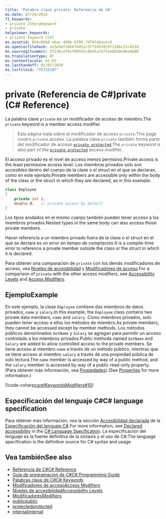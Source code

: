 ```yaml
---
title: 'Palabra clave private: Referencia de C#'
ms.date: 07/20/2015
f1_keywords:
- private_CSharpKeyword
- private
helpviewer_keywords:
- private keyword [C#]
ms.assetid: 654c0bb8-e6ac-4086-bf96-7474fa6aa1c8
ms.openlocfilehash: a13e9ef18b0f6452c3ff1497dc97110bc21c433d
ms.sourcegitcommit: 5f236cd78cf09593c8945a7d753e0850e96a0b80
ms.translationtype: HT
ms.contentlocale: es-ES
ms.lasthandoff: 01/07/2020
ms.locfileid: "75715197"
---
```

# <a name="private-c-reference"></a><span data-ttu-id="61a08-102">private (Referencia de C#)</span><span class="sxs-lookup"><span data-stu-id="61a08-102">private (C# Reference)</span></span>

<span data-ttu-id="61a08-103">La palabra clave `private` es un modificador de acceso de miembro.</span><span class="sxs-lookup"><span data-stu-id="61a08-103">The `private` keyword is a member access modifier.</span></span>

> <span data-ttu-id="61a08-104">Esta página trata sobre el modificador de acceso `private`.</span><span class="sxs-lookup"><span data-stu-id="61a08-104">This page covers `private` access.</span></span> <span data-ttu-id="61a08-105">La palabra clave `private` también forma parte del modificador de acceso [`private protected`](./private-protected.md).</span><span class="sxs-lookup"><span data-stu-id="61a08-105">The `private` keyword is also part of the [`private protected`](./private-protected.md) access modifier.</span></span>

<span data-ttu-id="61a08-106">El acceso privado es el nivel de acceso menos permisivo.</span><span class="sxs-lookup"><span data-stu-id="61a08-106">Private access is the least permissive access level.</span></span> <span data-ttu-id="61a08-107">Los miembros privados solo son accesibles dentro del cuerpo de la clase o el struct en el que se declaran, como en este ejemplo:</span><span class="sxs-lookup"><span data-stu-id="61a08-107">Private members are accessible only within the body of the class or the struct in which they are declared, as in this example:</span></span>

```csharp
class Employee
{
    private int i;
    double d;   // private access by default
}
```

<span data-ttu-id="61a08-108">Los tipos anidados en el mismo cuerpo también pueden tener acceso a los miembros privados.</span><span class="sxs-lookup"><span data-stu-id="61a08-108">Nested types in the same body can also access those private members.</span></span>

<span data-ttu-id="61a08-109">Hacer referencia a un miembro privado fuera de la clase o el struct en el que se declara es un error en tiempo de compilación.</span><span class="sxs-lookup"><span data-stu-id="61a08-109">It is a compile-time error to reference a private member outside the class or the struct in which it is declared.</span></span>

<span data-ttu-id="61a08-110">Para obtener una comparación de `private` con los demás modificadores de acceso, vea [Niveles de accesibilidad](accessibility-levels.md) y [Modificadores de acceso](../../programming-guide/classes-and-structs/access-modifiers.md).</span><span class="sxs-lookup"><span data-stu-id="61a08-110">For a comparison of `private` with the other access modifiers, see [Accessibility Levels](accessibility-levels.md) and [Access Modifiers](../../programming-guide/classes-and-structs/access-modifiers.md).</span></span>

## <a name="example"></a><span data-ttu-id="61a08-111">Ejemplo</span><span class="sxs-lookup"><span data-stu-id="61a08-111">Example</span></span>

<span data-ttu-id="61a08-112">En este ejemplo, la clase `Employee` contiene dos miembros de datos privados, `name` y `salary`.</span><span class="sxs-lookup"><span data-stu-id="61a08-112">In this example, the `Employee` class contains two private data members, `name` and `salary`.</span></span> <span data-ttu-id="61a08-113">Como miembros privados, solo pueden tener acceso a ellos los métodos de miembro.</span><span class="sxs-lookup"><span data-stu-id="61a08-113">As private members, they cannot be accessed except by member methods.</span></span> <span data-ttu-id="61a08-114">Los métodos públicos denominados `GetName` y `Salary` se agregan para permitir un acceso controlado a los miembros privados.</span><span class="sxs-lookup"><span data-stu-id="61a08-114">Public methods named `GetName` and `Salary` are added to allow controlled access to the private members.</span></span> <span data-ttu-id="61a08-115">Se tiene acceso al miembro `name` a través de un método público, mientras que se tiene acceso al miembro `salary` a través de una propiedad pública de solo lectura.</span><span class="sxs-lookup"><span data-stu-id="61a08-115">The `name` member is accessed by way of a public method, and the `salary` member is accessed by way of a public read-only property.</span></span> <span data-ttu-id="61a08-116">(Para obtener más información, vea [Propiedades](../../programming-guide/classes-and-structs/properties.md)).</span><span class="sxs-lookup"><span data-stu-id="61a08-116">(See [Properties](../../programming-guide/classes-and-structs/properties.md) for more information.)</span></span>

[!code-csharp[csrefKeywordsModifiers#10](~/samples/snippets/csharp/VS_Snippets_VBCSharp/csrefKeywordsModifiers/CS/csrefKeywordsModifiers.cs#10)]

## <a name="c-language-specification"></a><span data-ttu-id="61a08-117">Especificación del lenguaje C#</span><span class="sxs-lookup"><span data-stu-id="61a08-117">C# language specification</span></span>  

<span data-ttu-id="61a08-118">Para obtener más información, vea la sección [Accesibilidad declarada](~/_csharplang/spec/basic-concepts.md#declared-accessibility) de la [Especificación del lenguaje C#](/dotnet/csharp/language-reference/language-specification/introduction).</span><span class="sxs-lookup"><span data-stu-id="61a08-118">For more information, see [Declared accessibility](~/_csharplang/spec/basic-concepts.md#declared-accessibility) in the [C# Language Specification](/dotnet/csharp/language-reference/language-specification/introduction).</span></span> <span data-ttu-id="61a08-119">La especificación del lenguaje es la fuente definitiva de la sintaxis y el uso de C#.</span><span class="sxs-lookup"><span data-stu-id="61a08-119">The language specification is the definitive source for C# syntax and usage.</span></span>

## <a name="see-also"></a><span data-ttu-id="61a08-120">Vea también</span><span class="sxs-lookup"><span data-stu-id="61a08-120">See also</span></span>

- [<span data-ttu-id="61a08-121">Referencia de C#</span><span class="sxs-lookup"><span data-stu-id="61a08-121">C# Reference</span></span>](../index.md)
- [<span data-ttu-id="61a08-122">Guía de programación de C#</span><span class="sxs-lookup"><span data-stu-id="61a08-122">C# Programming Guide</span></span>](../../programming-guide/index.md)
- [<span data-ttu-id="61a08-123">Palabras clave de C#</span><span class="sxs-lookup"><span data-stu-id="61a08-123">C# Keywords</span></span>](index.md)
- [<span data-ttu-id="61a08-124">Modificadores de acceso</span><span class="sxs-lookup"><span data-stu-id="61a08-124">Access Modifiers</span></span>](access-modifiers.md)
- [<span data-ttu-id="61a08-125">Niveles de accesibilidad</span><span class="sxs-lookup"><span data-stu-id="61a08-125">Accessibility Levels</span></span>](accessibility-levels.md)
- [<span data-ttu-id="61a08-126">Modificadores</span><span class="sxs-lookup"><span data-stu-id="61a08-126">Modifiers</span></span>](index.md)
- [<span data-ttu-id="61a08-127">public</span><span class="sxs-lookup"><span data-stu-id="61a08-127">public</span></span>](public.md)
- [<span data-ttu-id="61a08-128">protected</span><span class="sxs-lookup"><span data-stu-id="61a08-128">protected</span></span>](protected.md)
- [<span data-ttu-id="61a08-129">internal</span><span class="sxs-lookup"><span data-stu-id="61a08-129">internal</span></span>](internal.md)
